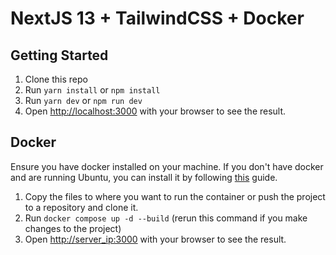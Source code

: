 # NextJS 13 + TailwindCSS + Docker

## Getting Started

1. Clone this repo
2. Run `yarn install` or `npm install`
3. Run `yarn dev` or `npm run dev`
4. Open [http://localhost:3000](http://localhost:3000) with your browser to see the result.

## Docker

Ensure you have docker installed on your machine. If you don't have docker and are running Ubuntu, you can install it by following [this](https://docs.fascinated.cc/guides/ubuntu/pages/22_04/install-docker) guide.

1. Copy the files to where you want to run the container or push the project to a repository and clone it.
2. Run `docker compose up -d --build` (rerun this command if you make changes to the project)
3. Open [http://server_ip:3000](http://server_ip:3000) with your browser to see the result.
